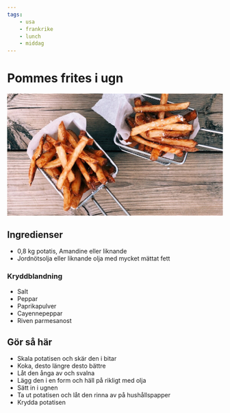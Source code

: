 ```yaml
---
tags:
    - usa
    - frankrike
    - lunch
    - middag
---
```

# Pommes frites i ugn

![image](/img/vegetariskt/pommes-frites-i-ugn.jpg)

## Ingredienser

- 0,8 kg potatis, Amandine eller liknande
- Jordnötsolja eller liknande olja med mycket mättat fett

### Kryddblandning

- Salt
- Peppar
- Paprikapulver
- Cayennepeppar
- Riven parmesanost

## Gör så här

- Skala potatisen och skär den i bitar
- Koka, desto längre desto bättre
- Låt den ånga av och svalna
- Lägg den i en form och häll på rikligt med olja
- Sätt in i ugnen
- Ta ut potatisen och låt den rinna av på hushållspapper
- Krydda potatisen
